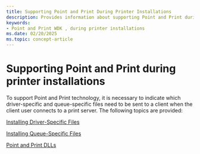 ```yaml
---
title: Supporting Point and Print During Printer Installations
description: Provides information about supporting Point and Print during printer installations.
keywords:
- Point and Print WDK , during printer installations
ms.date: 02/20/2025
ms.topic: concept-article
---
```


# Supporting Point and Print during printer installations

To support Point and Print technology, it is necessary to indicate which driver-specific and queue-specific files need to be sent to a client when the client user connects to a print server. The following topics are provided:

[Installing Driver-Specific Files](installing-driver-specific-files.md)

[Installing Queue-Specific Files](installing-queue-specific-files.md)

[Point and Print DLLs](point-and-print-dlls.md)
